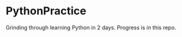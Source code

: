 PythonPractice
==============

Grinding through learning Python in 2 days. Progress is in this repo.
